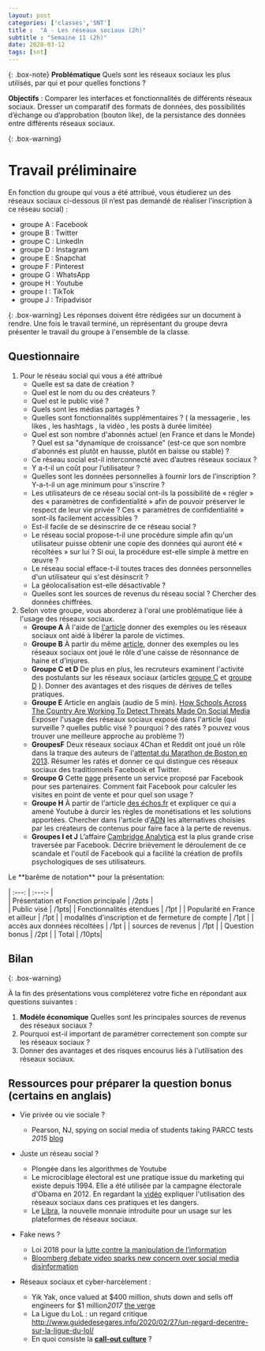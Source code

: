 ```yaml
---
layout: post 
categories: ['classes','SNT']
title :  "A - Les réseaux sociaux (2h)" 
subtitle : "Semaine 11 (2h)"
date: 2020-03-12
tags: [snt] 
---
```

<script type="text/javascript">
    var faTikTok = {
        prefix: 'fab',
        iconName: 'tiktok',
        icon: [24, 24, [], 'e001', 'M12.53.02C13.84 0 15.14.01 16.44 0c.08 1.53.63 3.09 1.75 4.17 1.12 1.11 2.7 1.62 4.24 1.79v4.03c-1.44-.05-2.89-.35-4.2-.97-.57-.26-1.1-.59-1.62-.93-.01 2.92.01 5.84-.02 8.75-.08 1.4-.54 2.79-1.35 3.94-1.31 1.92-3.58 3.17-5.91 3.21-1.43.08-2.86-.31-4.08-1.03-2.02-1.19-3.44-3.37-3.65-5.71-.02-.5-.03-1-.01-1.49.18-1.9 1.12-3.72 2.58-4.96 1.66-1.44 3.98-2.13 6.15-1.72.02 1.48-.04 2.96-.04 4.44-.99-.32-2.15-.23-3.02.37-.63.41-1.11 1.04-1.36 1.75-.21.51-.15 1.07-.14 1.61.24 1.64 1.82 3.02 3.5 2.87 1.12-.01 2.19-.66 2.77-1.61.19-.33.4-.67.41-1.06.1-1.79.06-3.57.07-5.36.01-4.03-.01-8.05.02-12.07z']
    }

    FontAwesome.library.add(
        faTikTok
    )
</script>

{: .box-note} 
**Problématique** Quels sont les réseaux sociaux les plus utilisés, par qui et pour quelles fonctions ?

**Objectifs** : Comparer les interfaces et fonctionnalités de différents réseaux sociaux. Dresser un comparatif des formats de données, des possibilités d’échange ou d’approbation (bouton like), de la persistance des données entre différents réseaux sociaux.

{: .box-warning}
# Travail préliminaire 

En fonction du groupe qui vous a été attribué, vous étudierez un des réseaux sociaux ci-dessous (il n’est pas demandé de réaliser l’inscription à ce réseau social) :
- groupe A : <i class="fab fa-facebook-f"></i> Facebook
- groupe B : <i class="fab fa-twitter"></i> Twitter
- groupe C : <i class="fab fa-linkedin-in"></i> LinkedIn
- groupe D : <i class="fab fa-instagram"></i> Instagram
- groupe E : <i class="fab fa-snapchat"></i> Snapchat
- groupe F : <i class="fab fa-pinterest"></i> Pinterest
- groupe G : <i class="fab fa-whatsapp"></i> WhatsApp
- groupe H : <i class="fab fa-youtube"></i> Youtube
- groupe I : <i class="fab fa-faTikTok"></i> TikTok
- groupe J : <i class="fab fa-tripadvisor"></i> Tripadvisor

{: .box-warning}
Les réponses doivent être rédigées sur un document à rendre. Une fois le travail terminé, un représentant du groupe devra présenter le travail du groupe à l'ensemble de la classe. 

## Questionnaire
1. Pour le réseau social qui vous a été attribué
	- Quelle est sa date de création ?
	- Quel est le nom du ou des créateurs ?
	- Quel est le public visé ?
	- Quels sont les médias partagés ?
	- Quelles sont fonctionnalités supplémentaires ? ( la messagerie <i class="fas fa-envelope-open-text"></i>, les likes <i class="far fa-thumbs-up"></i>, les hashtags <i class="fas fa-hashtag"></i>, la vidéo <i class="fas fa-video"></i>, les posts à durée limitée)
	- Quel est son nombre d'abonnés actuel (en France et dans le Monde) ? Quel est sa "dynamique de croissance" (est-ce que son nombre d'abonnés est plutôt en hausse, plutôt en baisse ou stable) ?
	- Ce réseau social est-il interconnecté avec d’autres réseaux sociaux ?
	- Y a-t-il un coût pour l’utilisateur ?
	- Quelles sont les données personnelles à fournir lors de l’inscription ? Y-a-t-il un age minimum pour s'inscrire ?
	- Les utilisateurs de ce réseau social ont-ils la possibilité de &laquo; régler &raquo; des &laquo; paramètres de confidentialité &raquo; afin de pouvoir préserver le respect de leur vie privée ? Ces &laquo; paramètres de confidentialité &raquo; sont-ils facilement accessibles ?
	- Est-il facile de se désinscrire de ce réseau social ?
	- Le réseau social propose-t-il une procédure simple afin qu'un utilisateur puisse obtenir une copie des données qui auront été &laquo; récoltées &raquo; sur lui ? Si oui, la procédure est-elle simple à mettre en œuvre ?
	- Le réseau social efface-t-il toutes traces des données personnelles d'un utilisateur qui s'est désinscrit ?
	- La géolocalisation est-elle désactivable ?
	- Quelles sont les sources de revenus du réseau social ? Chercher des données chiffrées. 
1.  Selon votre groupe, vous aborderez à l'oral une problématique liée à l'usage des réseaux sociaux.
	- **Groupe A** À l'aide de [l'article](https://siecledigital.fr/2018/04/26/les-reseaux-sociaux-ont-ils-fini-par-eriger-une-justice-2-0/) donner des exemples ou les réseaux sociaux ont aidé à libérer la parole de victimes.  
	- **Groupe B** À partir du même [article](https://siecledigital.fr/2018/04/26/les-reseaux-sociaux-ont-ils-fini-par-eriger-une-justice-2-0/), donner des exemples ou les réseaux sociaux ont joué le rôle d'une caisse de résonnance de haine et d'injures.  
	- **Groupe C et D** De plus en plus, les recruteurs examinent l'activité des postulants sur les réseaux sociaux (articles [groupe C](https://www.latribune.fr/carrieres/les-reseaux-sociaux-un-outil-strategique-pour-les-recruteurs-1-2-766949.html) et [groupe D](https://www.latribune.fr/carrieres/recrutement-les-reseaux-sociaux-un-risque-pour-les-candidats-2-2-767128.html) ). Donner des avantages et des risques de dérives de telles pratiques.
	- **Groupe E** Article en anglais (audio de 5 min). [How Schools Across The Country Are Working To Detect Threats Made On Social Media](https://www.npr.org/2018/05/21/613117571/how-schools-across-the-country-are-working-to-detect-threats-made-on-social-medi) Exposer l'usage des réseaux sociaux exposé dans l'article (qui surveille ? quelles public visé ? pourquoi ? des ratés ? pouvez vous trouver une meilleure approche au problème ?)
	- **GroupesF** Deux réseaux sociaux 4Chan et <i class="fab fa-reddit"></i> Reddit ont joué un rôle dans la traque des auteurs de l'[attentat du Marathon de Boston en 2013](https://www.konbini.com/fr/3-0/la-traque-numerique-de-boston-en-question/). Résumer les ratés et donner ce qui distingue ces réseaux sociaux des traditionnels Facebook et Twitter.
	- **Groupe G** Cette [page](https://www.facebook.com/business/help/1150627594978290?id=429905037479832) présente un service proposé par Facebook pour ses partenaires. Comment fait Facebook pour calculer les visites en point de vente et pour quel son usage ? 
	- **Groupe H** À partir de l'article [des échos.fr](https://www.lesechos.fr/2018/01/youtube-durcit-ses-regles-de-monetisation-982095) et expliquer ce qui a amené Youtube à durcir les règles de monétisations et les solutions apportées. Chercher dans l'article d'[ADN](https://www.ladn.eu/media-mutants/reseaux-sociaux/remuneration-youtube-peut-on-encore-devenir-riche-en-lancant-sa-chaine/) les alternatives choisies par les créateurs de contenus pour faire face à la perte de revenus.
	- **Groupes I et J** L’affaire [Cambridge Analytica](https://siecledigital.fr/2018/03/23/cambridge-analytica-tout-comprendre-sur-la-plus-grande-crise-de-lhistoire-de-facebook/) est la plus grande crise traversée par Facebook. Décrire brièvement le déroulement de ce scandale et l'outil de Facebook qui a facilité la création de profils psychologiques de ses utilisateurs.

<div class="about-container">
    <span class="about-container-header" data-toggle="collapse" data-target="#aboutcontent1" title="clicker pour dérouler"> 
            <span class="about-container-heading about-font-default about-font-cmd" markdown="1">
<i class="fas fa-bolt icon-yellow" aria-hidden="true"></i> Le **barême de notation** pour la présentation:  
            </span>  
</span>
<div class="about-container-content  collapse"  id="aboutcontent1" markdown="1">

| :---:  | :---:- |  
| Présentation  et Fonction principale | /2pts |  
| Public visé | /1pts|
| Fonctionnalités étendues | /1pt | 
| Popularité en France et ailleur | /1pt | 
| modalités d'inscription et de fermeture de compte | /1pt | 
| accès aux données récoltées | /1pt | 
| sources de revenus | /1pt |
| Question bonus | /2pt | 
| Total | /10pts|

</div>
</div>


## Bilan 
{: .box-warning}

À la fin des présentations vous compléterez votre fiche en répondant aux questions suivantes :  
1. **Modèle économique** Quelles sont les principales sources de revenus des réseaux sociaux ?
1. Pourquoi est-il important de paramétrer correctement son compte sur les réseaux sociaux ?  
1. Donner des avantages et des risques encourus liés à l'utilisation des réseaux sociaux.

## Ressources pour préparer la question bonus (certains en anglais)

- Vie privée ou vie sociale ?
	- Pearson, NJ, spying on social media of students taking PARCC tests *2015* [blog](
https://www.bobbraunsledger.com/breaking-pearson-nj-spying-on-social-media-of-students-taking-parcc-tests/)
- Juste un réseau social ?
	- Plongée dans les algorithmes de Youtube [<i class="fab fa-youtube"></i>](https://www.youtube.com/watch?v=E63Ke6Kr0Mg) 
	- Le microciblage électoral est une pratique issue du marketing qui existe depuis 1994. Elle a été utilisée par la campagne électorale d'Obama en 2012. En regardant la [vidéo](https://www.france.tv/france-5/la-fabrique-du-mensonge/la-fabrique-du-mensonge-saison-1/943623-extrait-brexit.html) expliquer l'utilisation des réseaux sociaux dans ces pratiques et les dangers.
	- Le [Libra](https://www.journaldunet.fr/patrimoine/guide-des-finances-personnelles/1438892-libra-les-premiers-elements-sur-la-future-crypto-monnaie-de-facebook-decembre-2019/), la nouvelle monnaie introduite pour un usage sur les plateformes de réseaux sociaux.
- Fake news ?
	- Loi 2018 pour la [lutte contre la manipulation de l’information](https://www.gouvernement.fr/action/lutte-contre-la-manipulation-de-l-information) 
	- [Bloomberg debate video sparks new concern over social media disinformation](https://www.theguardian.com/us-news/2020/feb/20/mike-bloomberg-debate-video-facebook-twitter-instagram)

- Réseaux sociaux et cyber-harcèlement :
	- Yik Yak, once valued at $400 million, shuts down and sells off engineers for $1 million*2017* [the verge](https://www.theverge.com/2017/4/28/15480052/yik-yak-shut-down-anonymous-messaging-app-square)
	- La Ligue du LoL : un regard critique http://www.guidedesegares.info/2020/02/27/un-regard-decentre-sur-la-ligue-du-lol/
	- En quoi consiste la [**call-out culture**](http://www.slate.fr/story/182235/internet-reseaux-sociaux-twitter-chasse-vieux-tweets-carson-king-aaron-calvin-licenciement-journaliste-ideologie) ? 



	


